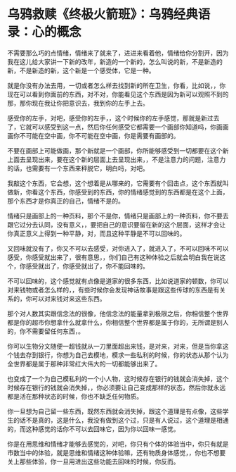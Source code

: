 # 乌鸦救赎《终极火箭班》：乌鸦经典语录：心的概念

不需要那么巧的点情绪，情绪来了就来了，进进来看着他，情绪给你分割开，因为我在这儿给大家讲一下新的改年，新造的一个新的，怎么叫说的新，不是新造的新，不是新造的新，这个新是一个感受体，它是一种。

就是你没有办法去用，一切或者怎么样去找到新的所在卫生，你看，比如说，，你现在可以看到你面前的东西，对不对，你能看见这个东西是因为新可以观照不到的那，那你现在我让你把意识去，我到你的左手上去。

感受你的左手，对吧，感受你的左手，，这个时候你的左手感觉，那就是新过去了，它就可以感受到这一点，然后你任何感受它都需要一个画部你知道吗，你画画画你不可能在空中画，你不可能在空中画，你是需要有画部的。

不要在画部上可能做画，那个新就是一个画部，你所能够感受到一切都要在这个新上面去呈现出来，要在这个新的层面上去呈现出来，，不是注意力的问题，注意力的话，也需要有一个东西来秤脱它，明白吗，对吧。

我敲这个东西，它会想，这个想着是从哪来的，它需要有个回击点，这个东西就叫做新，你看这个东西，你感受到的东西，你的情绪感觉到的东西都是在这个上面，那个东西才是你真正的自己，情绪不是的。

情绪只是画部上的一种页料，那个不是你，情绪只是画部上的一种页料，你不要去跟它过分去认同，没有意义，，要把自己的意识要留在新的这个层面，这样才会让你真正意义上得到一种平静，对，而且这种平静是不可以回味的。

又回味就没有了，你又不可以去感受，对你进入了，就进入了，不可以回味不可以感受，你感受就出来了，很有意思，，你们自己有这种体验之后就会明白我在说这个，你感受就出了，你感受就出了，你不能回味的。

不可以回味的，这个感觉就有点像是道家的很多东西，比如说道家的顿数，你可以对来钱物或者怎么样的，，有些时候你会发现神话故事是跟这些传球的东西是有关系的，你可以对来钱对来这些东西。

那个对人数其实跟信念法的很像，他信念法的能量拿到极限之后，你相信整个世界都是你的超市你想拿什么就拿什么，你相信整个世界都是属于你的，无所谓是别人的，你不需要留任何东西，。

你可以生物分文随便一超钱就从一刀里面超出来钱，是对来，对来，但是当你拿这个钱去存到银行，你想为自己去模地，模求一些私利的时候，你的状态从那个认为全世界都是属于那种非常红大伟大的一切都能够出来了。

也变成了一个为自己模私利的一个小人物，这时候存在银行的钱就会消失掉，这个时候存在银行的钱就会消失掉，，你必须要让自己变成那样的状态，然后你就永远都是活在那种状态的时候，你也不缺乏任何物质。

你一旦想为自己留一些东西，既然东西就会消失掉，跟这个道理是有点像，这些学生的话不是真的，这是什么，我没有做到这个过，只是有人说过，这个道理是相通的，而这种感觉的话你不可以去回味它，因为你以回味一感觉。

你是在用思维和情绪才能够去感觉的，对吧，你只有个体的体验当中，你只有就是市数当中的体验，就是思维和情绪这种体验嘛，还有物质身体感觉，，你也不想要关上那些体验，你一旦用进出这些功能去回味的时候，你反而。

